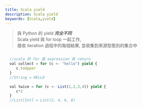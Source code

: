 ```yaml
---
title: Scala yield
description: Scala yield
keywords: [Scala,yield]
---
```


> 與 Python 的 yield ___完全不同___<br/>
> Scala yield 與 for loop 一起工作,   
> 接收 iteration 過程中的每個結果, 並收集到來源型態別的集合中  

```javascript

  //scala 的 for 是 expression 有 return 
  val collect = for (c <- "hello") yield {
     c.toUpper
  }
  //String = HELLO
  
  val twice = for (c <- List(1,2,3,4)) yield {
     c*2
  }
  //List[Int] = List(2, 4, 6, 8)

```